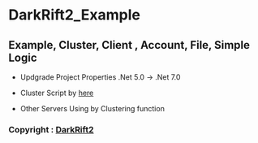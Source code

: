# DarkRift2_Example


## Example, Cluster, Client , Account, File, Simple Logic


  * Updgrade Project Properties .Net 5.0 -> .Net 7.0


  * Cluster Script by [here](https://github.com/DarkRiftNetworking/consul-server-registry-connector/blob/master/src/ConsulServerRegistryConnector.cs)


  * Other Servers Using by Clustering function


### Copyright : [DarkRift2](https://github.com/DarkRiftNetworking/DarkRift)
